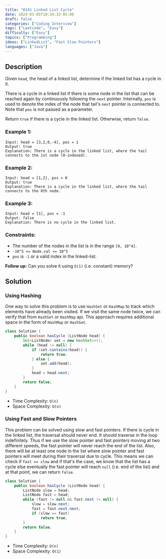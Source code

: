 ```yaml
---
title: "0141 Linked List Cycle"
date: 2024-03-05T10:34:33-05:00
draft: false
categories: ["Coding Interview"]
tags: ["Leetcode", "Easy"]
difficulty: ["Easy"]
topics: ["Programming"]
ideas: ["LinkedList", "Fast Slow Pointers"]
languages: ["Java"]
---
```


## Description

Given `head`, the head of a linked list, determine if the linked list has a cycle in it.

There is a cycle in a linked list if there is some node in the list that can be reached again by continuously following the `next` pointer. Internally, `pos` is used to denote the index of the node that tail's `next` pointer is connected to. Note that `pos` is not passed as a parameter.

Return `true` if there is a cycle in the linked list. Otherwise, return `false`.


### Example 1:

```
Input: head = [3,2,0,-4], pos = 1
Output: true
Explanation: There is a cycle in the linked list, where the tail connects to the 1st node (0-indexed).
```

### Example 2:

```
Input: head = [1,2], pos = 0
Output: true
Explanation: There is a cycle in the linked list, where the tail connects to the 0th node.
```

### Example 3:

```
Input: head = [1], pos = -1
Output: false
Explanation: There is no cycle in the linked list.
``` 

### Constraints:

- The number of the nodes in the list is in the range `[0, 10^4]`.
- `-10^5 <= Node.val <= 10^5`
- `pos` is `-1` or a valid index in the linked-list.
 

**Follow up:** Can you solve it using `O(1)` (i.e. constant) memory?

## Solution

### Using Hashing

One way to solve this problem is to use `HashSet` or `HashMap` to track which elements have already been visited. If we visit the same node twice, we can verify that from `HashSet` or `HashMap` api. This approach requires additional space in the form of `HashMap` or `HashSet`.

```java
class Solution {
    public boolean hasCycle (ListNode head) {
        Set<ListNode> set = new HashSet<>();
        while (head != null) {
            if (set.contains(head)) {
                return true;
            } else {
                set.add(head);
            }
            head = head.next;
        }
        return false;
    }
}
```

- Time Complexity: `O(n)`
- Space Complexity: `O(n)`

### Using Fast and Slow Pointers

This problem can be solved using slow and fast pointers. If there is cycle in the linked list, the traversal should never end. It should traverse in the loop indefinitely. Thus if we use the slow pointer and fast pointers moving at two different speeds, the fast pointer will never reach the end of the list. Also, there will be at least one node in the list where slow pointer and fast pointers will meet during their traversal due to cycle. This means we can check if `fast == slow` and if that's the case, we know that the list has a cycle else eventually the fast pointer will reach `null` (i.e. end of the list) and at that point, we can return `false`.

```java
class Solution {
    public boolean hasCycle (ListNode head) {
        ListNode slow = head;
        ListNode fast = head;
        while (fast != null && fast.next != null) {
            slow = slow.next;
            fast = fast.next.next;
            if (slow == fast)
                return true;
        }
        return false;
    }
}
```

- Time Complexity: `O(n)`
- Space Complexity: `O(1)`